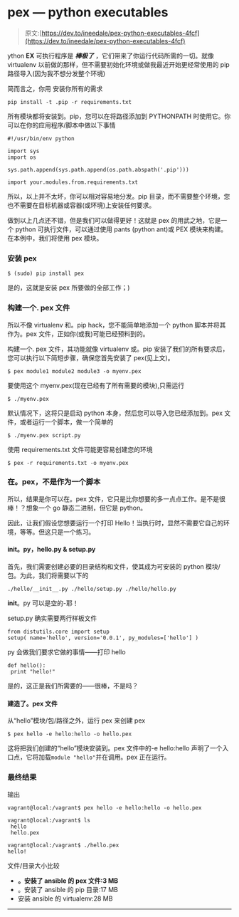 # pex — python executables

> 原文:[https://dev.to/ineedale/pex-python-executables-4fcf](https://dev.to/ineedale/pex-python-executables-4fcf)

ython **EX** 可执行程序是 ***棒极了*** ，它们带来了你运行代码所需的一切。就像 virtualenv 以前做的那样，但不需要初始化环境或做我最近开始更经常使用的 pip 路径导入(因为我不想分发整个环境)

简而言之，你用
安装你所有的需求

```
pip install -t .pip -r requirements.txt 
```

所有模块都将安装到。pip，您可以在将路径添加到 PYTHONPATH 时使用它。你可以在你的应用程序/脚本中做以下事情

```
#!/usr/bin/env python

import sys
import os

sys.path.append(sys.path.append(os.path.abspath('.pip')))

import your.modules.from.requirements.txt 
```

所以，以上并不太坏，你可以相对容易地分发。pip 目录，而不需要整个环境，您也不需要在目标机器或容器(或环境)上安装任何要求。

做到以上几点还不错，但是我们可以做得更好！这就是 pex 的用武之地，它是一个 python 可执行文件，可以通过使用 pants (python ant)或 PEX 模块来构建。在本例中，我们将使用 pex 模块。

### 安装 pex

```
$ (sudo) pip install pex 
```

是的，这就是安装 pex 所要做的全部工作；)

### 构建一个. pex 文件

所以不像 virtualenv 和。pip hack，您不能简单地添加一个 python 脚本并将其作为。pex 文件，正如你(或我)可能已经预料到的。

构建一个. pex 文件，其功能就像 virtualenv 或。pip 安装了我们的所有要求后，您可以执行以下简短步骤，确保您首先安装了 pex(见上文)。

```
$ pex module1 module2 module3 -o myenv.pex 
```

要使用这个 myenv.pex(现在已经有了所有需要的模块),只需运行

```
$ ./myenv.pex 
```

默认情况下，这将只是启动 python 本身，然后您可以导入您已经添加到。pex 文件，或者运行一个脚本，做一个简单的

```
$ ./myenv.pex script.py 
```

使用 requirements.txt 文件可能更容易创建您的环境

```
$ pex -r requirements.txt -o myenv.pex 
```

### 在。pex，不是作为一个脚本

所以，结果是你可以在。pex 文件，它只是比你想要的多一点点工作。是不是很棒！？想象一个 go 静态二进制，但它是 python。

因此，让我们假设您想要运行一个打印 Hello！当执行时，显然不需要它自己的环境，等等。但这只是一个练习。

#### __init__。py，hello.py & setup.py

首先，我们需要创建必要的目录结构和文件，使其成为可安装的 python 模块/包。为此，我们将需要以下的

```
./hello/__init__.py ./hello/setup.py ./hello/hello.py 
```

__init__。py 可以是空的-耶！

setup.py 确实需要两行样板文件

```
from distutils.core import setup
setup( name='hello', version='0.0.1', py_modules=['hello'] ) 
```

py 会做我们要求它做的事情——打印 hello

```
def hello(): 
 print "hello!" 
```

是的，这正是我们所需要的——很棒，不是吗？

#### 建造了。pex 文件

从“hello”模块/包/路径之外，运行 pex 来创建 pex

```
$ pex hello -e hello:hello -o hello.pex 
```

这将把我们创建的“hello”模块安装到。pex 文件中的-e hello:hello 声明了一个入口点，它将加载`module "hello"`并在调用。pex 正在运行。

### 最终结果

输出

```
vagrant@local:/vagrant$ pex hello -e hello:hello -o hello.pex

vagrant@local:/vagrant$ ls
 hello 
 hello.pex

vagrant@local:/vagrant$ ./hello.pex
hello! 
```

文件/目录大小比较

*   **。安装了 ansible 的 pex 文件:3 MB**
*   。安装了 ansible 的 pip 目录:17 MB
*   安装 ansible 的 virtualenv:28 MB

* * *
